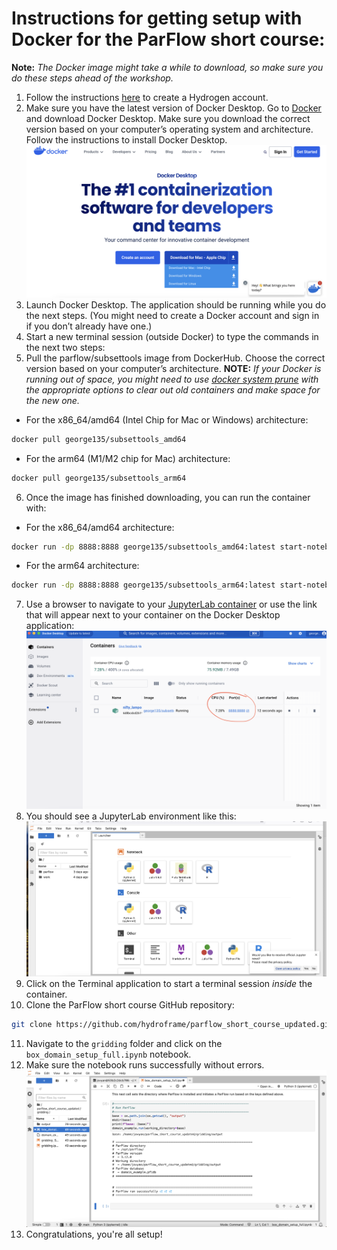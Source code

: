 # Instructions for getting setup with Docker for the ParFlow short course:

**Note:** *The Docker image might take a while to download, so make sure you do these steps ahead of the workshop.*

  1.  Follow the instructions [here](https://hydroframesubsettools.readthedocs.io/en/latest/getting_started.html#creating-a-hydrogen-hydroframe-hydrodata-account-and-registering-a-pin) to create a Hydrogen account.
  2.	Make sure you have the latest version of Docker Desktop. Go to [Docker](https://www.docker.com/products/docker-desktop/) and download Docker Desktop. Make sure you download the correct version based on your computer’s operating system and architecture. Follow the instructions to install Docker Desktop. ![alt text](https://github.com/hydroframe/parflow_short_course_updated/blob/main/Docker.png)
  3.	Launch Docker Desktop. The application should be running while you do the next steps. (You might need to create a Docker account and sign in if you don’t already have one.)
  4.	Start a new terminal session (outside Docker) to type the commands in the next two steps:
  5.	Pull the parflow/subsettools image from DockerHub. Choose the correct version based on your computer’s architecture.
**NOTE:** *If your Docker is running out of space, you might need to use [docker system prune](https://docs.docker.com/engine/reference/commandline/system_prune/) with the appropriate options to clear out old containers and make space for the new one.*
- For the x86_64/amd64 (Intel Chip for Mac or Windows) architecture:
```bash
docker pull george135/subsettools_amd64
```
- For the arm64 (M1/M2 chip for Mac) architecture:
```bash
docker pull george135/subsettools_arm64
```
  6. Once the image has finished downloading, you can run the container with:
- For the x86_64/amd64 architecture:
```bash
docker run -dp 8888:8888 george135/subsettools_amd64:latest start-notebook.sh --NotebookApp.token=''
```
- For the arm64 architecture:
```bash
docker run -dp 8888:8888 george135/subsettools_arm64:latest start-notebook.sh --NotebookApp.token=''
```
  7. Use a browser to navigate to your [JupyterLab container](http://localhost:8888/lab?) or use the link that will appear next to your container on the Docker Desktop application: ![alt text](https://github.com/hydroframe/parflow_short_course_updated/blob/main/Docker2.png)
  8. You should see a JupyterLab environment like this: ![alt text](https://github.com/hydroframe/parflow_short_course_updated/blob/main/Docker3.png)
  9. Click on the Terminal application to start a terminal session *inside* the container.
 10. Clone the ParFlow short course GitHub repository:
```bash
git clone https://github.com/hydroframe/parflow_short_course_updated.git
```
 11. Navigate to the `gridding` folder and click on the `box_domain_setup_full.ipynb` notebook.
 12. Make sure the notebook runs successfully without errors. ![alt text](https://github.com/hydroframe/parflow_short_course_updated/blob/main/Docker4.png)
 13. Congratulations, you're all setup!
